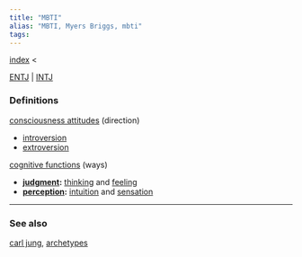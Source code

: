 ```yaml
---
title: "MBTI"
alias: "MBTI, Myers Briggs, mbti"
tags: 
---
```


[index](_index.md) < 

[ENTJ](private/ENTJ.md) | [INTJ](private/INTJ.md)

### Definitions
[consciousness attitudes](consciousness-attitudes.md) (direction)
- [introversion](introversion.md)
- [extroversion](extroversion.md)

[cognitive functions](cognitive-functions.md) (ways)
- **[judgment](judgment.md):** [thinking](thinking.md) and [feeling](feeling.md)
- **[perception](perception.md):** [intuition](intuition.md) and [sensation](sensation.md)


-------------
### See also
[carl jung](carl-jung.md), [archetypes](archetypes.md)

